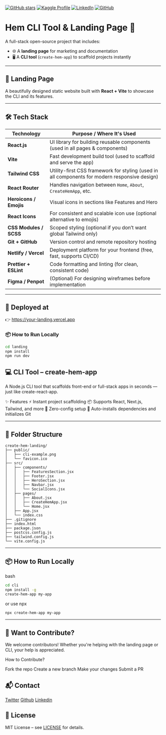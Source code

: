 [![GitHub stars](https://img.shields.io/github/stars/hemathens/kaggle-projects?style=social)](https://github.com/hemathens/hem-app-cli)
[![Kaggle Profile](https://img.shields.io/badge/Kaggle-hem%20ajit%20patel-20BEFF?logo=kaggle)](https://www.kaggle.com/hemajitpatel)
[![LinkedIn](https://img.shields.io/badge/LinkedIn-Hem%20Ajit%20Patel-0A66C2?logo=linkedin)](https://www.linkedin.com/in/hem-patel19)
[![GitHub](https://img.shields.io/badge/GitHub-hemathens-181717?logo=github)](https://github.com/hemathens)

# Hem CLI Tool & Landing Page 🚀

A full-stack open-source project that includes:

- 🌐 A **landing page** for marketing and documentation
- 🖥️ A **CLI tool** (`create-hem-app`) to scaffold projects instantly

---

## 🧾 Landing Page

A beautifully designed static website built with **React + Vite** to showcase the CLI and its features.

---

## 🛠 Tech Stack

| **Technology**         | **Purpose / Where It's Used**                                                                 |
| ---------------------- | --------------------------------------------------------------------------------------------- |
| **React.js**           | UI library for building reusable components (used in all pages & components)                  |
| **Vite**               | Fast development build tool (used to scaffold and serve the app)                              |
| **Tailwind CSS**       | Utility-first CSS framework for styling (used in all components for modern responsive design) |
| **React Router**       | Handles navigation between `Home`, `About`, `CreateHemApp`, etc.                              |
| **Heroicons / Emojis** | Visual icons in sections like Features and Hero                                               |
| **React Icons**        | For consistent and scalable icon use (optional alternative to emojis)                         |
| **CSS Modules / SCSS** | Scoped styling (optional if you don’t want global Tailwind only)                              |
| **Git + GitHub**       | Version control and remote repository hosting                                                 |
| **Netlify / Vercel**   | Deployment platform for your frontend (free, fast, supports CI/CD)                            |
| **Prettier + ESLint**  | Code formatting and linting (for clean, consistent code)                                      |
| **Figma / Penpot**     | (Optional) For designing wireframes before implementation                                     |

---

## 🚀 Deployed at

👉 [https://your-landing.vercel.app ](https://your-landing.vercel.app )

### 📦 How to Run Locally

```bash
cd landing
npm install
npm run dev
```

## 💻 CLI Tool – create-hem-app
A Node.js CLI tool that scaffolds front-end or full-stack apps in seconds — just like create-react-app.

✨ Features
⚡ Instant project scaffolding
📦 Supports React, Next.js, Tailwind, and more
🧠 Zero-config setup
📁 Auto-installs dependencies and initializes Git

---

## 📁 Folder Structure

```folder structure:
create-hem-landing/
├── public/
│   ├── cli-example.png
│   └── favicon.ico
├── src/
│   ├── components/
│   │   ├── FeaturesSection.jsx
│   │   ├── Footer.jsx
│   │   ├── HeroSection.jsx
│   │   ├── Navbar.jsx
│   │   └── SocialIcons.jsx
│   ├── pages/
│   │   ├── About.jsx
│   │   ├── CreateHemApp.jsx
│   │   └── Home.jsx
│   ├── App.jsx
│   └── index.css
├── .gitignore
├── index.html
├── package.json
├── postcss.config.js
├── tailwind.config.js
└── vite.config.js
```

---

## 📦 How to Run Locally

bash
```bash
cd cli
npm install -g
create-hem-app my-app
```
or use npx
```npx
npx create-hem-app my-app
```

---

## 🧪 Want to Contribute?
We welcome contributors! Whether you're helping with the landing page or CLI, your help is appreciated.

How to Contribute? 

Fork the repo
Create a new branch
Make your changes
Submit a PR

## 📬 Contact

[Twitter](https://x.com/Hemathens?t=7_ME_XJMpnQgxkunthVhXw&s=09)
[Github](https://github.com/hemathens)
[Linkedin](https://www.linkedin.com/in/hem-patel19?utm_source=share&utm_campaign=share_via&utm_content=profile&utm_medium=android_app)

## 📜 License

MIT License – see [LICENSE](https://chat.qwen.ai/c/LICENSE?spm=a2ty_o01.29997173.0.0.ff18c921RAA82t) for details.
